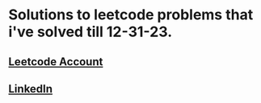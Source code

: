 # Solutions to leetcode problems that i've solved till 12-31-23.
## [Leetcode Account](https://leetcode.com/ashutosh2706)
## [LinkedIn](https://linkedin.com/in/ashutosh2706)